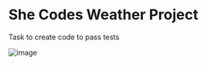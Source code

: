 # She Codes Weather Project 
Task to create code to pass tests

![image](https://github.com/sue-lim/she-codes-python-weather-project/assets/113986306/baa48d7f-21b2-423d-a014-0622e948d6a5)

